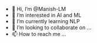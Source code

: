 - 👋 Hi, I’m @Manish-LM
- 👀 I’m interested in AI and ML
- 🌱 I’m currently learning NLP
- 💞️ I’m looking to collaborate on ...
- 📫 How to reach me ...

<!---
Manish-LM/Manish-LM is a ✨ special ✨ repository because its `README.md` (this file) appears on your GitHub profile.
You can click the Preview link to take a look at your changes.
--->
